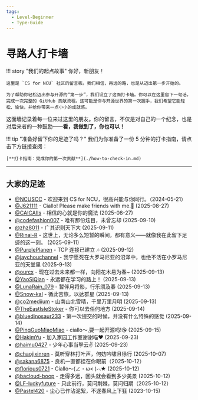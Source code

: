 ```yaml
---
tags:
  - Level-Beginner
  - Type-Guide
---
```


# 寻路人打卡墙

!!! story "我们的起点故事"
    你好，新朋友！

    这里是 `CS for NCU` 社区的留言板。我们相信，再远的路，也是从迈出第一步开始的。

    为了帮助你轻松迈出参与开源的“第一步”，我们设立了这面打卡墙。你可以在这里留下一句话，完成一次完整的 GitHub 贡献流程。这可能是你与开源世界的第一次握手，我们希望它能轻松、愉快，并给你带来一点小小的成就感。

这面墙记录着每一位来过这里的朋友。你的留言，不仅是对自己的一个纪念，也是对后来者的一种鼓励——**看，我做到了，你也可以！**

!!! tip "准备好留下你的足迹了吗？"
    我们为你准备了一份 5 分钟的打卡指南，请点击下方链接查阅：

    [**打卡指南：完成你的第一次贡献**](./how-to-check-in.md)

---

## 大家的足迹

<!-- 请在这里添加你的打卡记录 -->
*   [@NCUSCC](https://github.com/NCUSCC) - 欢迎来到 CS for NCU，很高兴能与你同行。（2024-05-21）
*   [@J621111](https://github.com/J621111) - Ciallo! Please make friends with me.🥺 (2025-08-27)
*   [@CAICAIIs](https://github.com/CAICAIIs) - 相信的心就是你的魔法 (2025-08-27)
*   [@codefashion007](https://github.com/codefashion007) - 唯有那份炫目，未曾忘却 (2025-09-10)
*   [@zhz8011](https://github.com/zhz8011) - 广其识则天下大 (2025-09-11)
*   [@Rinai-R](https://github.com/Rinai-R) - 这世上，无论多么短暂的瞬间，都有意义——就像我在此留下足迹的这一刻。 (2025-09-11)
*   [@PurplePlanen](https://github.com/PurplePlanen) - TCP 连接已建立 🎶 (2025-09-12)
*   [@jaychouchannel](https://github.com/jaychouchannel) - 我宁愿死在大罗马尼亚的沼泽中，也绝不活在小罗马尼亚的天堂里 (2025-9-13)
*   [@ourcx](https://github.com/ourcx) - 现在过去未来都一样，向阳花木易为春~ (2025-09-13)
*   [@YaoSiQian](https://github.com/YaoSiQian) - 永远都在学习的路上！ (2025-09-13)
*   [@LunaRain_079](https://github.com/Saramanda9988) - 暂伴月将影，行乐须及春 (2025-09-13)
*   [@Snow-kal](https://github.com/Snow-kal) - 循此苦旅，以达群星 (2025-09-13)
*   [@co2mediium](https://github.com/co2medium) - 山南山北雪晴，千里万里月明 (2025-09-13)
*   [@TheEastIsleStoker](https://github.com/TheEastIsleStoker) - 你可以去任何地方 (2025-09-14)
*   [@bluedinosaur233](https://github.com/bluedinosaur233) - 第一次提交的时候，并没有什么特殊的感觉 (2025-09-14)
*   [@PingGuoMiaoMiao](https://github.com/PingGuoMiaoMiao) - ciallo～,要一起开源吗!😘 (2025-09-15)
*   [@HakimYu](https://github.com/HakimYu) - 加入家园工作室谢谢喵❤️ (2025-09-23)
*   [@haimu0427](https://github.com/haimu0427) - 少年心事当拏云✌️ (2025-09-23)
*   [@chaojixinren](https://github.com/chaojixinren) - 莫听穿林打叶声，何妨吟啸且徐行 (2025-10-07)
*   [@sakana6875](https://github.com/sakana6875) - 良机一直都挂在你眼前（2025-10-12）
*   [@florious0721](https://github.com/florious0721) - Ciallo～(∠・ω< )⌒★ (2025-10-12)
*   [@bacloud-boop](https://github.com/bacloud-boop) - 走得多远，回头就会看到多少美景 (2025-10-12)
*   [@LF-luckyfuture](https://github.com/LF-luckyfuture) - 只此前行，莫问荆棘，莫问归期（2025-10-12）
*   [@Pastel420](https://github.com/Pastel420) - 尘心已作沾泥絮，不逐春风上下狂 (2023-10-15)
